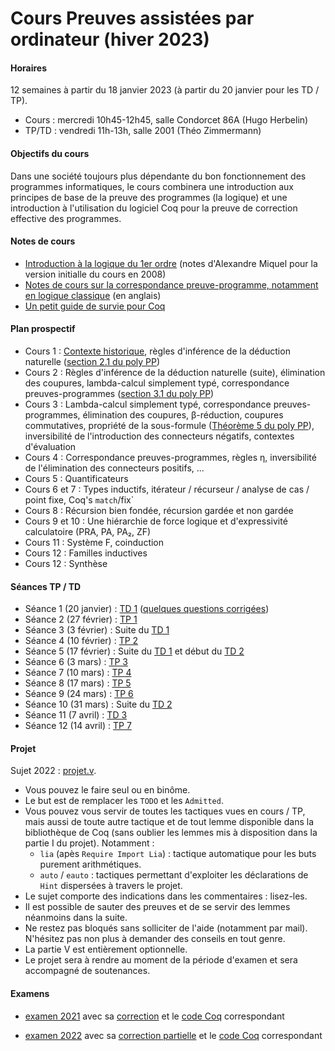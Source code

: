 # Cours Preuves assistées par ordinateur (hiver 2023)

#### Horaires

12 semaines à partir du 18 janvier 2023 (à partir du 20 janvier pour les TD / TP).

- Cours : mercredi 10h45-12h45, salle Condorcet 86A (Hugo Herbelin)
- TP/TD : vendredi 11h-13h, salle 2001 (Théo Zimmermann)

#### Objectifs du cours

Dans une société toujours plus dépendante du bon fonctionnement des
programmes informatiques, le cours combinera une introduction aux
principes de base de la preuve des programmes (la logique) et une
introduction à l'utilisation du logiciel Coq pour la
preuve de correction effective des programmes.

#### Notes de cours

- [Introduction à la logique du 1er ordre](logique-premier-ordre.pdf) (notes d'Alexandre Miquel pour la version initialle du cours en 2008)
- [Notes de cours sur la correspondance preuve-programme, notamment en logique classique](proofs-and-programs.pdf) (en anglais)
- [Un petit guide de survie pour Coq](https://www.irif.fr/~letouzey//preuves/guide.html)

#### Plan prospectif

- Cours 1 : [Contexte historique](cours1.pdf), règles d'inférence de la déduction naturelle ([section 2.1 du poly PP](proofs-and-programs.pdf))
- Cours 2 : Règles d'inférence de la déduction naturelle (suite), élimination des coupures, lambda-calcul simplement typé, correspondance preuves-programmes ([section 3.1 du poly PP](proofs-and-programs.pdf))
- Cours 3 : Lambda-calcul simplement typé, correspondance preuves-programmes, élimination des coupures, β-réduction, coupures commutatives, propriété de la sous-formule ([Théorème 5 du poly PP](proofs-and-programs.pdf)), inversibilité de l'introduction des connecteurs négatifs, contextes d'évaluation
- Cours 4 : Correspondance preuves-programmes, règles η, inversibilité de l'élimination des connecteurs positifs, ...
- Cours 5 : Quantificateurs
- Cours 6 et 7 : Types inductifs, itérateur / récurseur / analyse de cas / point fixe, Coq's `match`/fix`
- Cours 8 : Récursion bien fondée, récursion gardée et non gardée
- Cours 9 et 10 : Une hiérarchie de force logique et d'expressivité calculatoire (PRA, PA, PA₂, ZF)
- Cours 11 : Système F, coinduction
- Cours 12 : Familles inductives
- Cours 12 : Synthèse

#### Séances TP / TD

- Séance 1 (20 janvier) : [TD 1](td/td1.pdf) ([quelques questions corrigées](td/correction-td1-seance1.pdf))
- Séance 2 (27 février) : [TP 1](tp/tp1.md)
- Séance 3 (3 février) : Suite du [TD 1](td/td1.pdf)
- Séance 4 (10 février) : [TP 2](tp/tp2.md)
- Séance 5 (17 février) : Suite du [TD 1](td/td1.pdf) et début du [TD 2](td/td2.pdf)
- Séance 6 (3 mars) : [TP 3](tp/tp3.md)
- Séance 7 (10 mars) : [TP 4](tp/tp4.md)
- Séance 8 (17 mars) : [TP 5](tp/tp5.md)
- Séance 9 (24 mars) : [TP 6](tp/tp6.md)
- Séance 10 (31 mars) : Suite du [TD 2](td/td2.pdf)
- Séance 11 (7 avril) : [TD 3](td/td3.pdf)
- Séance 12 (14 avril) : [TP 7](tp/tp7.md)

#### Projet

Sujet 2022 : [projet.v](projet.v).

- Vous pouvez le faire seul ou en binôme.
- Le but est de remplacer les `TODO` et les `Admitted`.
- Vous pouvez vous servir de toutes les tactiques vues en cours / TP, mais aussi de toute autre tactique et de tout lemme disponible dans la bibliothèque de Coq (sans oublier les lemmes mis à disposition dans la partie I du projet). Notamment :
  - `lia` (apès `Require Import Lia`) : tactique automatique pour les buts purement arithmétiques.
  - `auto` / `eauto` : tactiques permettant d'exploiter les déclarations de `Hint` dispersées à travers le projet.
- Le sujet comporte des indications dans les commentaires : lisez-les.
- Il est possible de sauter des preuves et de se servir des lemmes néanmoins dans la suite.
- Ne restez pas bloqués sans solliciter de l'aide (notamment par mail). N'hésitez pas non plus à demander des conseils en tout genre.
- La partie V est entièrement optionnelle.
- Le projet sera à rendre au moment de la période d'examen et sera accompagné de soutenances.

#### Examens

- [examen 2021](examens/examen-2021.pdf) avec sa [correction](examens/examen-correction-2021.pdf) et le [code Coq](examens/examen_correction_2021.v) correspondant

- [examen 2022](examens/examen-2022.pdf) avec sa [correction partielle](examens/examen-correction-2022.pdf) et le [code Coq](examens/examen_correction_2022.v) correspondant
